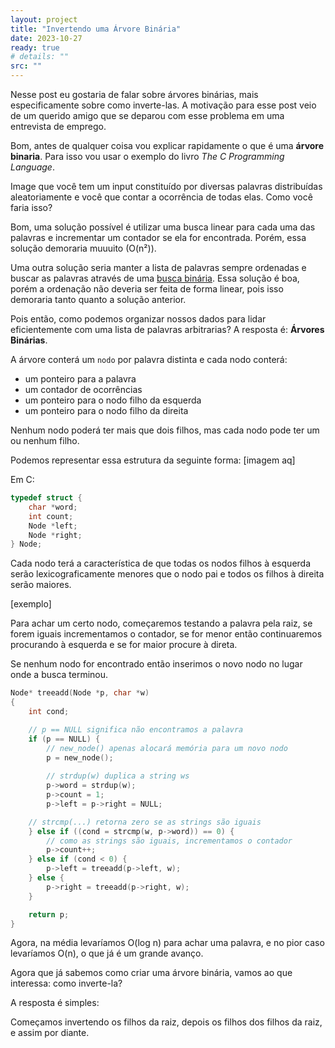 ```yaml
---
layout: project
title: "Invertendo uma Árvore Binária"
date: 2023-10-27
ready: true
# details: ""
src: ""
---
```


Nesse post eu gostaria de falar sobre árvores binárias, mais especificamente sobre como inverte-las. A motivação para esse post veio de um querido amigo que se deparou com esse problema em uma entrevista de emprego.

Bom, antes de qualquer coisa vou explicar rapidamente o que é uma **árvore binaria**. Para isso vou usar o exemplo do livro _The C Programming Language_.

Image que você tem um input constituído por diversas palavras distribuídas aleatoriamente e você que contar a ocorrência de todas elas. Como você faria isso?

Bom, uma solução possível é utilizar uma busca linear para cada uma das palavras e incrementar um contador se ela for encontrada. Porém, essa solução demoraria muuuito (O(n²)).

Uma outra solução seria manter a lista de palavras sempre ordenadas e buscar as palavras através de uma [busca binária](https://pt.wikipedia.org/wiki/Pesquisa_bin%C3%A1ria). Essa solução é boa, porém a ordenação não deveria ser feita de forma linear, pois isso demoraria tanto quanto a solução anterior.

Pois então, como podemos organizar nossos dados para lidar eficientemente com uma lista de palavras arbitrarias? A resposta é: **Árvores Binárias**.

A árvore conterá um `nodo` por palavra distinta e cada nodo conterá:

- um ponteiro para a palavra
- um contador de ocorrências
- um ponteiro para o nodo filho da esquerda
- um ponteiro para o nodo filho da direita

Nenhum nodo poderá ter mais que dois filhos, mas cada nodo pode ter um ou nenhum filho.

Podemos representar essa estrutura da seguinte forma:
[imagem aq]

Em C:

```c
typedef struct {
    char *word;
    int count;
    Node *left;
    Node *right;
} Node;
```

Cada nodo terá a característica de que todas os nodos filhos à esquerda serão lexicograficamente menores que o nodo pai e todos os filhos à direita serão maiores.

[exemplo]

Para achar um certo nodo, começaremos testando a palavra pela raiz, se forem iguais incrementamos o contador, se for menor então continuaremos procurando à esquerda e se for maior procure à direta.

Se nenhum nodo for encontrado então inserimos o novo nodo no lugar onde a busca terminou.

```c
Node* treeadd(Node *p, char *w)
{
    int cond;

    // p == NULL significa não encontramos a palavra
    if (p == NULL) {
        // new_node() apenas alocará memória para um novo nodo
        p = new_node();
        
        // strdup(w) duplica a string ws
        p->word = strdup(w); 
        p->count = 1;
        p->left = p->right = NULL;

    // strcmp(...) retorna zero se as strings são iguais
    } else if ((cond = strcmp(w, p->word)) == 0) {
        // como as strings são iguais, incrementamos o contador
        p->count++;
    } else if (cond < 0) {
        p->left = treeadd(p->left, w);
    } else {
        p->right = treeadd(p->right, w);
    }

    return p;
}
```

Agora, na média levaríamos O(log n) para achar uma palavra, e no pior caso levaríamos O(n), o que já é um grande avanço.

Agora que já sabemos como criar uma árvore binária, vamos ao que interessa: como inverte-la? 

A resposta é simples:

Começamos invertendo os filhos da raiz, depois os filhos dos filhos da raiz, e assim por diante.
